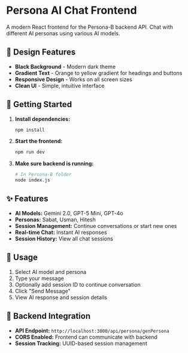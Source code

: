 # Persona AI Chat Frontend

A modern React frontend for the Persona-B backend API. Chat with different AI personas using various AI models.

## 🎨 Design Features

- **Black Background** - Modern dark theme
- **Gradient Text** - Orange to yellow gradient for headings and buttons
- **Responsive Design** - Works on all screen sizes
- **Clean UI** - Simple, intuitive interface

## 🚀 Getting Started

1. **Install dependencies:**
   ```bash
   npm install
   ```

2. **Start the frontend:**
   ```bash
   npm run dev
   ```

3. **Make sure backend is running:**
   ```bash
   # In Persona-B folder
   node index.js
   ```

## ✨ Features

- **AI Models:** Gemini 2.0, GPT-5 Mini, GPT-4o
- **Personas:** Sabat, Usman, Hitesh
- **Session Management:** Continue conversations or start new ones
- **Real-time Chat:** Instant AI responses
- **Session History:** View all chat sessions

## 🎯 Usage

1. Select AI model and persona
2. Type your message
3. Optionally add session ID to continue conversation
4. Click "Send Message"
5. View AI response and session details

## 🔗 Backend Integration

- **API Endpoint:** `http://localhost:3000/api/persona/genPersona`
- **CORS Enabled:** Frontend can communicate with backend
- **Session Tracking:** UUID-based session management
